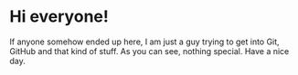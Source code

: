 # Hi everyone!
If anyone somehow ended up here, I am just a guy trying to get into Git, GitHub and that kind of stuff. As you can see, nothing special. Have a nice day.
